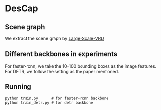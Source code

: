 # DesCap
<!--This repository contains the main code for the paper "Region-Focused Network for Dense Captioning"-->


## Scene graph
We extract the scene graph by [Large-Scale-VRD](https://github.com/jz462/Large-Scale-VRD.pytorch)

## Different backbones in experiments
For faster-rcnn, we take the 10-100 bounding boxes as the image features.
For DETR, we follow the setting as the paper mentioned.

## Running
```
python train.py      # for faster-rcnn backbone
python train_detr.py # for detr backbone
```




